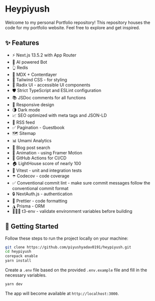 # Heypiyush

Welcome to my personal Portfolio repository! This repository houses the code for my portfolio website. Feel free to explore and get inspired.

## ✨ Features

- ⚡️ Next.js 13.5.2 with App Router
- 🤖 AI powered Bot
- 👆 Redis
- 📝 MDX + Contentlayer
- 🎨 Tailwind CSS - for styling
- 🌈 Radix UI - accessible UI components
- 🛡 Strict TypeScript and ESLint configuration
- 📚 JSDoc comments for all functions
- 📱 Responsive design
- 🌗 Dark mode
- 📈 SEO optimized with meta tags and JSON-LD
- 📰 RSS feed
- ✅ Pagination - Guestbook
- 🗺 Sitemap
- 📊 Umami Analytics
- 🔎 Blog post search
- 🎨 Animation - using Framer Motion
- 🤖 GitHub Actions for CI/CD
- 🏠 LightHouse score of nearly 100
- 🧪 Vitest - unit and integration tests
- ☂️ Codecov - code coverage
- ✅ Conventional commit lint - make sure commit messages follow the conventional commit format
- 🔒 NextAuth.js - authentication
- 💄 Prettier - code formatting
- ◮ Prisma - ORM
- 👷🏻‍♂️ t3-env - validate environment variables before building

## 👋 Getting Started

Follow these steps to run the project locally on your machine:

```bash
git clone https://github.com/piyushyadav0191/heypiyush.git
cd heypiyush
corepack enable
yarn install
```

Create a `.env` file based on the provided `.env.example` file and fill in the necessary variables.

```bash
yarn dev
```

The app will become available at `http://localhost:3000`.
